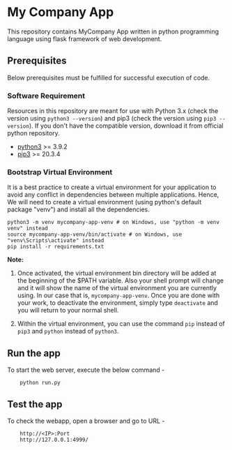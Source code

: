# My Company App
This repository contains MyCompany App written in python programming language using flask framework of web development.

## Prerequisites
Below prerequisites must be fulfilled for successful execution of code.

### Software Requirement
Resources in this repository are meant for use with Python 3.x (check the version using `python3 --version`) and pip3 (check the version using `pip3 --version`). If you don't have the compatible version, download it from official python repository.

- [python3](https://www.python.org/downloads/) >= 3.9.2
- [pip3](https://pypi.org/project/pip/) >= 20.3.4

### Bootstrap Virtual Environment
It is a best practice to create a virtual environment for your application to avoid any conflict in dependencies between multiple applications. Hence, We will need to create a virtual environment (using python's default package "venv") and install all the dependencies.
```
python3 -m venv mycompany-app-venv # on Windows, use "python -m venv venv" instead
source mycompany-app-venv/bin/activate # on Windows, use "venv\Scripts\activate" instead
pip install -r requirements.txt
```

**Note:**
1. Once activated, the virtual environment bin directory will be added at the beginning of the $PATH variable. Also your shell prompt will change and it will show the name of the virtual environment you are currently using. In our case that is, `mycompany-app-venv`. Once you are done with your work, to deactivate the environment, simply type `deactivate` and you will return to your normal shell.

2. Within the virtual environment, you can use the command `pip` instead of `pip3` and `python` instead of `python3`.

## Run the app
To start the web server, execute the below command -
```
    python run.py
```

## Test the app
To check the webapp, open a browser and go to URL -
```
    http://<IP>:Port
    http://127.0.0.1:4999/
```